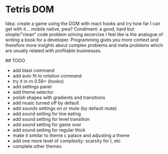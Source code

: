 # Tetris DOM

Idea: create a game using the DOM with react hooks and try how far I can get with it... mobile native, pwa?
Condiment: a good, hard but simple/"clean" code problem solving excercise
I feel like is the analogue of writing a book for a developer. Programming gives you more context and therefore more insights about complex problems and meta problems which are usually related with profitable businesses.

## TODO

- add blast command
- add auto fit to rotation command
- try it in rn 0.59+ (hooks)
- add settings panel
- add theme selector
- polish shapes with gradients and transitions
- add music turned off by default
- add sounds settings on or mute (by default mute)
- add sound setting for line eating
- add sound setting for level transition
- add sound setting for game over
- add sound setting for regular thick
- make it similar to theme c palace and adjusting a theme
- add one more level of complexity: scarsity for I, etc
- complete other themes
